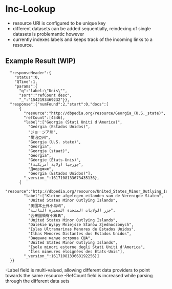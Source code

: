 
# Inc-Lookup

- resource URI is configured to be unique key
- different datasets can be added sequentially, reindexing of single datasets is problemantic however
- currently indexes labels and keeps track of the incoming links to a resource.

## Example Result (WIP)

```{
  "responseHeader":{
    "status":0,
    "QTime":1,
    "params":{
      "q":"label:\"Unis\"",
      "sort":"refCount desc",
      "_":"1542193469232"}},
  "response":{"numFound":2,"start":0,"docs":[
      {
        "resource":"http://dbpedia.org/resource/Georgia_(U.S._state)",
        "refCount":[4546],
        "label":["Georgia (Stati Uniti d'America)",
          "Geórgia (Estados Unidos)",
          "ジョージア州",
          "喬治亞州",
          "Georgia (U.S. state)",
          "Georgia",
          "Georgia (staat)",
          "Georgia",
          "Géorgie (États-Unis)",
          "جورجيا (ولاية أمريكية)",
          "Джорджия",
          "Georgia (Estados Unidos)"],
        "_version_":1617108133673435136},
      {
        "resource":"http://dbpedia.org/resource/United_States_Minor_Outlying_Islands",
        "label":["Kleine afgelegen eilanden van de Verenigde Staten",
          "United States Minor Outlying Islands",
          "美国本土外小岛屿",
          "جزر الولايات المتحدة الصغيرة النائية",
          "合衆国領有小離島",
          "United States Minor Outlying Islands",
          "Dalekie Wyspy Mniejsze Stanów Zjednoczonych",
          "Islas Ultramarinas Menores de Estados Unidos",
          "Ilhas Menores Distantes dos Estados Unidos",
          "Внешние малые острова США",
          "United States Minor Outlying Islands",
          "Isole minori esterne degli Stati Uniti d'America",
          "Îles mineures éloignées des États-Unis"],
        "_version_":1617108133668192256}]
  }}
  ```
  
  -Label field is multi-valued, allowing different data providers to point towards the same resource
  -RefCount field is increased while parsing through the different data sets
  
